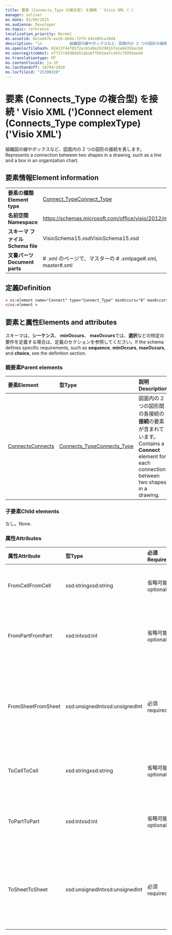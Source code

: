 ```yaml
---
title: 要素 (Connects_Type の複合型) を接続 ' Visio XML (')
manager: soliver
ms.date: 03/09/2015
ms.audience: Developer
ms.topic: reference
localization_priority: Normal
ms.assetid: 6e1ad47b-ee28-6b9a-f2f9-642e09ca28d4
description: "\n			組織図の線やボックスなど、図面内の 2 つの図形の接続を表します。\n"
ms.openlocfilehash: 82413f44f05f2ec6140e2b3981b7a1e8435becb0
ms.sourcegitcommit: ef717c65d8dd41ababffb01eafc443c79950aed4
ms.translationtype: MT
ms.contentlocale: ja-JP
ms.lasthandoff: 10/04/2018
ms.locfileid: "25399320"
---
```

# <a name="connect-element-connectstype-complextype-visio-xml"></a><span data-ttu-id="6d381-103">要素 (Connects_Type の複合型) を接続 ' Visio XML (')</span><span class="sxs-lookup"><span data-stu-id="6d381-103">Connect element (Connects_Type complexType) ('Visio XML')</span></span>

<span data-ttu-id="6d381-104">
			組織図の線やボックスなど、図面内の 2 つの図形の接続を表します。
</span><span class="sxs-lookup"><span data-stu-id="6d381-104">Represents a connection between two shapes in a drawing, such as a line and a box in an organization chart.</span></span>
  
## <a name="element-information"></a><span data-ttu-id="6d381-105">要素情報</span><span class="sxs-lookup"><span data-stu-id="6d381-105">Element information</span></span>

|||
|:-----|:-----|
|<span data-ttu-id="6d381-106">**要素の種類**</span><span class="sxs-lookup"><span data-stu-id="6d381-106">**Element type**</span></span> <br/> |[<span data-ttu-id="6d381-107">Connect_Type</span><span class="sxs-lookup"><span data-stu-id="6d381-107">Connect_Type</span></span>](connect_type-complextypevisio-xml.md) <br/> |
|<span data-ttu-id="6d381-108">**名前空間**</span><span class="sxs-lookup"><span data-stu-id="6d381-108">**Namespace**</span></span> <br/> |https://schemas.microsoft.com/office/visio/2012/main  <br/> |
|<span data-ttu-id="6d381-109">**スキーマ ファイル**</span><span class="sxs-lookup"><span data-stu-id="6d381-109">**Schema file**</span></span> <br/> |<span data-ttu-id="6d381-110">VisioSchema15.xsd</span><span class="sxs-lookup"><span data-stu-id="6d381-110">VisioSchema15.xsd</span></span>  <br/> |
|<span data-ttu-id="6d381-111">**文書パーツ**</span><span class="sxs-lookup"><span data-stu-id="6d381-111">**Document parts**</span></span> <br/> |<span data-ttu-id="6d381-112"># .xml のページで、マスターの # .xml</span><span class="sxs-lookup"><span data-stu-id="6d381-112">page#.xml, master#.xml</span></span>  <br/> |
   
## <a name="definition"></a><span data-ttu-id="6d381-113">定義</span><span class="sxs-lookup"><span data-stu-id="6d381-113">Definition</span></span>

```XML
< xs:element name="Connect" type="Connect_Type" minOccurs="0" maxOccurs="unbounded" >
</xs:element >
```

## <a name="elements-and-attributes"></a><span data-ttu-id="6d381-114">要素と属性</span><span class="sxs-lookup"><span data-stu-id="6d381-114">Elements and attributes</span></span>

<span data-ttu-id="6d381-115">スキーマは、**シーケンス**、 **minOccurs**、 **maxOccurs**では、**選択**などの特定の要件を定義する場合は、定義のセクションを参照してください。</span><span class="sxs-lookup"><span data-stu-id="6d381-115">If the schema defines specific requirements, such as **sequence**, **minOccurs**, **maxOccurs**, and **choice**, see the definition section.</span></span> 
  
### <a name="parent-elements"></a><span data-ttu-id="6d381-116">親要素</span><span class="sxs-lookup"><span data-stu-id="6d381-116">Parent elements</span></span>

|<span data-ttu-id="6d381-117">**要素**</span><span class="sxs-lookup"><span data-stu-id="6d381-117">**Element**</span></span>|<span data-ttu-id="6d381-118">**型**</span><span class="sxs-lookup"><span data-stu-id="6d381-118">**Type**</span></span>|<span data-ttu-id="6d381-119">**説明**</span><span class="sxs-lookup"><span data-stu-id="6d381-119">**Description**</span></span>|
|:-----|:-----|:-----|
|[<span data-ttu-id="6d381-120">Connects</span><span class="sxs-lookup"><span data-stu-id="6d381-120">Connects</span></span>](connects-element-pagecontents_type-complextypevisio-xml.md) <br/> |[<span data-ttu-id="6d381-121">Connects_Type</span><span class="sxs-lookup"><span data-stu-id="6d381-121">Connects_Type</span></span>](connects_type-complextypevisio-xml.md) <br/> |<span data-ttu-id="6d381-122">図面内の 2 つの図形間の各接続の**接続**の要素が含まれています。</span><span class="sxs-lookup"><span data-stu-id="6d381-122">Contains a **Connect** element for each connection between two shapes in a drawing.</span></span>  <br/> |
   
### <a name="child-elements"></a><span data-ttu-id="6d381-123">子要素</span><span class="sxs-lookup"><span data-stu-id="6d381-123">Child elements</span></span>

<span data-ttu-id="6d381-124">なし。</span><span class="sxs-lookup"><span data-stu-id="6d381-124">None.</span></span>
  
### <a name="attributes"></a><span data-ttu-id="6d381-125">属性</span><span class="sxs-lookup"><span data-stu-id="6d381-125">Attributes</span></span>

|<span data-ttu-id="6d381-126">**属性**</span><span class="sxs-lookup"><span data-stu-id="6d381-126">**Attribute**</span></span>|<span data-ttu-id="6d381-127">**型**</span><span class="sxs-lookup"><span data-stu-id="6d381-127">**Type**</span></span>|<span data-ttu-id="6d381-128">**必須**</span><span class="sxs-lookup"><span data-stu-id="6d381-128">**Required**</span></span>|<span data-ttu-id="6d381-129">**説明**</span><span class="sxs-lookup"><span data-stu-id="6d381-129">**Description**</span></span>|<span data-ttu-id="6d381-130">**使用可能な値**</span><span class="sxs-lookup"><span data-stu-id="6d381-130">**Possible values**</span></span>|
|:-----|:-----|:-----|:-----|:-----|
|<span data-ttu-id="6d381-131">FromCell</span><span class="sxs-lookup"><span data-stu-id="6d381-131">FromCell</span></span>  <br/> |<span data-ttu-id="6d381-132">xsd:string</span><span class="sxs-lookup"><span data-stu-id="6d381-132">xsd:string</span></span>  <br/> |<span data-ttu-id="6d381-133">省略可能</span><span class="sxs-lookup"><span data-stu-id="6d381-133">optional</span></span>  <br/> |<span data-ttu-id="6d381-134">接続元のセルです。</span><span class="sxs-lookup"><span data-stu-id="6d381-134">The cell from which a connection originates.</span></span>  <br/> |<span data-ttu-id="6d381-135">Xsd:string の値を入力します。</span><span class="sxs-lookup"><span data-stu-id="6d381-135">Values of the xsd:string type.</span></span>  <br/> |
|<span data-ttu-id="6d381-136">FromPart</span><span class="sxs-lookup"><span data-stu-id="6d381-136">FromPart</span></span>  <br/> |<span data-ttu-id="6d381-137">xsd:int</span><span class="sxs-lookup"><span data-stu-id="6d381-137">xsd:int</span></span>  <br/> |<span data-ttu-id="6d381-138">省略可能</span><span class="sxs-lookup"><span data-stu-id="6d381-138">optional</span></span>  <br/> |<span data-ttu-id="6d381-139">接続元の図形の一部です。</span><span class="sxs-lookup"><span data-stu-id="6d381-139">The part of a shape from which a connection originates.</span></span>  <br/> |<span data-ttu-id="6d381-140">Xsd:int 型の値です。</span><span class="sxs-lookup"><span data-stu-id="6d381-140">Values of the xsd:int type.</span></span>  <br/> |
|<span data-ttu-id="6d381-141">FromSheet</span><span class="sxs-lookup"><span data-stu-id="6d381-141">FromSheet</span></span>  <br/> |<span data-ttu-id="6d381-142">xsd:unsignedInt</span><span class="sxs-lookup"><span data-stu-id="6d381-142">xsd:unsignedInt</span></span>  <br/> |<span data-ttu-id="6d381-143">必須</span><span class="sxs-lookup"><span data-stu-id="6d381-143">required</span></span>  <br/> |<span data-ttu-id="6d381-144">接続または接続の送信元の図形の ID です。</span><span class="sxs-lookup"><span data-stu-id="6d381-144">The ID of the shape from which a connection or connections originate.</span></span>  <br/> |<span data-ttu-id="6d381-145">Xsd:unsignedInt の値を入力します。</span><span class="sxs-lookup"><span data-stu-id="6d381-145">Values of the xsd:unsignedInt type.</span></span>  <br/> |
|<span data-ttu-id="6d381-146">ToCell</span><span class="sxs-lookup"><span data-stu-id="6d381-146">ToCell</span></span>  <br/> |<span data-ttu-id="6d381-147">xsd:string</span><span class="sxs-lookup"><span data-stu-id="6d381-147">xsd:string</span></span>  <br/> |<span data-ttu-id="6d381-148">省略可能</span><span class="sxs-lookup"><span data-stu-id="6d381-148">optional</span></span>  <br/> |<span data-ttu-id="6d381-149">接続を作成するセルです。</span><span class="sxs-lookup"><span data-stu-id="6d381-149">The cell to which a connection is made.</span></span>  <br/> |<span data-ttu-id="6d381-150">Xsd:string の値を入力します。</span><span class="sxs-lookup"><span data-stu-id="6d381-150">Values of the xsd:string type.</span></span>  <br/> |
|<span data-ttu-id="6d381-151">ToPart</span><span class="sxs-lookup"><span data-stu-id="6d381-151">ToPart</span></span>  <br/> |<span data-ttu-id="6d381-152">xsd:int</span><span class="sxs-lookup"><span data-stu-id="6d381-152">xsd:int</span></span>  <br/> |<span data-ttu-id="6d381-153">省略可能</span><span class="sxs-lookup"><span data-stu-id="6d381-153">optional</span></span>  <br/> |<span data-ttu-id="6d381-154">接続を作成する図形の一部です。</span><span class="sxs-lookup"><span data-stu-id="6d381-154">The part of a shape to which a connection is made.</span></span>  <br/> |<span data-ttu-id="6d381-155">Xsd:Int 型の値です。</span><span class="sxs-lookup"><span data-stu-id="6d381-155">Values of the xsd:Int type.</span></span>  <br/> |
|<span data-ttu-id="6d381-156">ToSheet</span><span class="sxs-lookup"><span data-stu-id="6d381-156">ToSheet</span></span>  <br/> |<span data-ttu-id="6d381-157">xsd:unsignedInt</span><span class="sxs-lookup"><span data-stu-id="6d381-157">xsd:unsignedInt</span></span>  <br/> |<span data-ttu-id="6d381-158">必須</span><span class="sxs-lookup"><span data-stu-id="6d381-158">required</span></span>  <br/> |<span data-ttu-id="6d381-159">1 つまたは複数の接続を作成する図形の ID です。</span><span class="sxs-lookup"><span data-stu-id="6d381-159">The ID of the shape to which one or more connections are made.</span></span>  <br/> |<span data-ttu-id="6d381-160">Xsd:unsignedInt の値を入力します。</span><span class="sxs-lookup"><span data-stu-id="6d381-160">Values of the xsd:unsignedInt type.</span></span>  <br/> |
   

